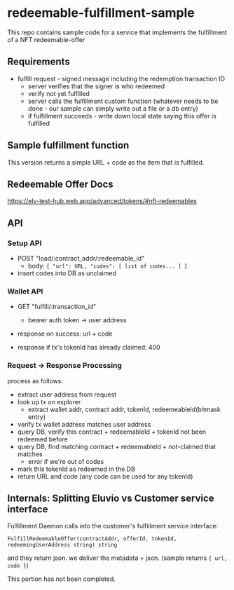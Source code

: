 # redeemable-fulfillment-sample

This repo contains sample code for a service that implements the fulfillment of a NFT redeemable-offer


## Requirements

  - fulfill request - signed message including the redemption transaction ID
     - server verifies that the signer is who redeemed
     - verify not yet fulfilled
     - server calls the fulfillment custom function (whatever needs to be done - our sample can simply write out a file or a db entry)
     - if fulfillment succeeds - write down local state saying this offer is fulfilled


## Sample fulfillment function

This version returns a simple URL + code as the item that is fulfilled.


## Redeemable Offer Docs

https://elv-test-hub.web.app/advanced/tokens/#nft-redeemables


## API

### Setup API

- POST "load/:contract_addr/:redeemable_id"
  - body: `{ "url": URL, "codes": [ list of codes... ] }`
- insert codes into DB as unclaimed


### Wallet API

- GET "fulfill/:transaction_id"
  - bearer auth token -> user address

- response on success: url + code
- response if tx's tokenId has already claimed: 400


### Request -> Response Processing

process as follows:
- extract user address from request
- look up tx on explorer 
  - extract wallet addr, contract addr, tokenId, redeemeableId(bitmask entry)
- verify tx wallet address matches user address
- query DB, verify this contract + redeemableId + tokenId not been redeemed before
- query DB, find matching contract + redeemableId + not-claimed that matches 
   - error if we're out of codes
- mark this tokenId as redeemed in the DB
- return URL and code  (any code can be used for any tokenId)



## Internals: Splitting Eluvio vs Customer service interface

Fulfillment Daemon calls into the customer's fulfillment service interface:
```
FulfillRedeemableOffer(contractAddr, offerId, tokenId, redeemingUserAddress string) string
```
and they return json.  we deliver the metadata + json. (sample returns `{ url, code }`)

This portion has not been completed.

